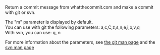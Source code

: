 Return a commit message from whatthecommit.com and make a commit with git or svn.

The "m" parameter is displayed by default.  
You can use with git the following parameters: a,c,C,z,s,n,e,i,o,v,q  
With svn, you can use: q, n 

For more information about the parameters, see [the git man page](http://linux.die.net/man/1/git-commit) and the [svn man page](http://svnbook.red-bean.com/en/1.4/svn.ref.svn.html)
